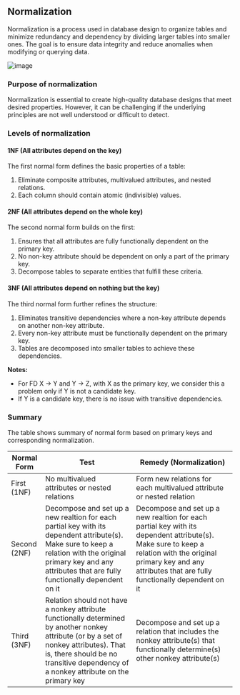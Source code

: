 <h2>Normalization</h2>

Normalization is a process used in database design to organize tables and minimize redundancy and dependency by dividing larger tables into smaller ones. The goal is to ensure data integrity and reduce anomalies when modifying or querying data.

![image](https://i.ibb.co.com/68F29tS/Screen-Shot-2024-06-28-at-11-48-54.png)

### Purpose of normalization

Normalization is essential to create high-quality database designs that meet desired properties. However, it can be challenging if the underlying principles are not well understood or difficult to detect.

### Levels of normalization

#### 1NF (All attributes depend on the key)
The first normal form defines the basic properties of a table:
1. Eliminate composite attributes, multivalued attributes, and nested relations.
2. Each column should contain atomic (indivisible) values.

#### 2NF (All attributes depend on the whole key)
The second normal form builds on the first:
1. Ensures that all attributes are fully functionally dependent on the primary key.
2. No non-key attribute should be dependent on only a part of the primary key.
3. Decompose tables to separate entities that fulfill these criteria.

#### 3NF (All attributes depend on nothing but the key)
The third normal form further refines the structure:
1. Eliminates transitive dependencies where a non-key attribute depends on another non-key attribute.
2. Every non-key attribute must be functionally dependent on the primary key.
3. Tables are decomposed into smaller tables to achieve these dependencies.

**Notes:**
- For FD X -> Y and Y -> Z, with X as the primary key, we consider this a problem only if Y is not a candidate key.
- If Y is a candidate key, there is no issue with transitive dependencies.

### Summary

The table shows summary of normal form based on primary keys and corresponding normalization.

| Normal Form   | Test                               | Remedy (Normalization)                        |
|---------------|----------------------------------------|------------------------------------------------------------|
| First (1NF)          | No multivalued attributes or nested relations | Form new relations for each multivalued attribute or nested relation               |
| Second (2NF)         | Decompose and set up a new realtion for each partial key with its dependent attribute(s). Make sure to keep a relation with the original primary key and any attributes that are fully functionally dependent on it | Decompose and set up a new realtion for each partial key with its dependent attribute(s). Make sure to keep a relation with the original primary key and any attributes that are fully functionally dependent on it |
| Third (3NF)           |Relation should not have a nonkey attribute functionally determined by another nonkey attribute (or by a set of nonkey attributes). That is, there should be no transitive dependency of a nonkey attribute on the primary key            | Decompose and set up a relation that includes the nonkey attribute(s) that functionally determine(s) other nonkey attribute(s) |
